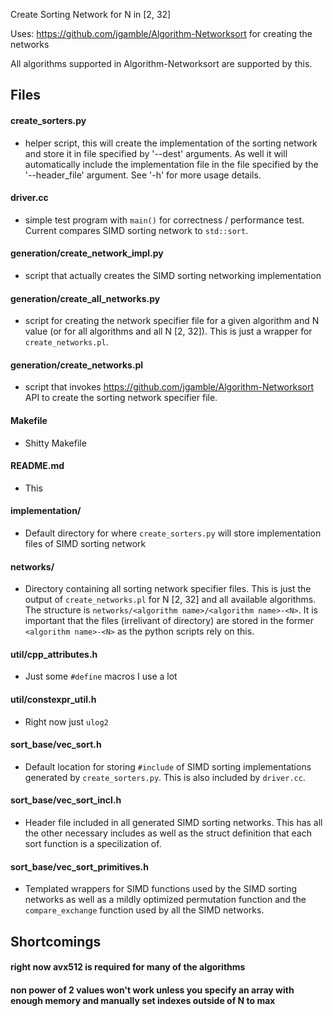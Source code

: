 Create Sorting Network for N in [2, 32]

Uses: https://github.com/jgamble/Algorithm-Networksort for creating
the networks


All algorithms supported in Algorithm-Networksort are supported by
this.



## Files

#### create_sorters.py
- helper script, this will create the implementation of the sorting
  network and store it in file specified by '--dest' arguments. As
  well it will automatically include the implementation file in the
  file specified by the '--header_file' argument. See '-h' for more
  usage details.

#### driver.cc
- simple test program with ```main()``` for correctness / performance
  test. Current compares SIMD sorting network to ```std::sort```.

#### generation/create_network_impl.py
- script that actually creates the SIMD sorting networking
  implementation

#### generation/create_all_networks.py
- script for creating the network specifier file for a given algorithm
  and N value (or for all algorithms and all N [2, 32]). This is just
  a wrapper for ```create_networks.pl```.

#### generation/create_networks.pl
- script that invokes https://github.com/jgamble/Algorithm-Networksort
  API to create the sorting network specifier file.

#### Makefile
- Shitty Makefile

#### README.md
- This

#### implementation/
- Default directory for where ```create_sorters.py``` will store
  implementation files of SIMD sorting network

#### networks/
- Directory containing all sorting network specifier files. This is
  just the output of ```create_networks.pl``` for N [2, 32] and all
  available algorithms. The structure is ```networks/<algorithm
  name>/<algorithm name>-<N>```. It is important that the files
  (irrelivant of directory) are stored in the former ```<algorithm
  name>-<N>``` as the python scripts rely on this.

#### util/cpp_attributes.h
- Just some ```#define``` macros I use a lot

#### util/constexpr_util.h
- Right now just ```ulog2```

#### sort_base/vec_sort.h
- Default location for storing ```#include``` of SIMD sorting
  implementations generated by ```create_sorters.py```. This is also
  included by ```driver.cc```.

#### sort_base/vec_sort_incl.h
- Header file included in all generated SIMD sorting networks. This
  has all the other necessary includes as well as the struct
  definition that each sort function is a specilization of.

#### sort_base/vec_sort_primitives.h
- Templated wrappers for SIMD functions used by the SIMD sorting
  networks as well as a mildly optimized permutation function and the
  ```compare_exchange``` function used by all the SIMD networks.


## Shortcomings

#### right now avx512 is required for many of the algorithms
#### non power of 2 values won't work unless you specify an array with enough memory and manually set indexes outside of N to max

